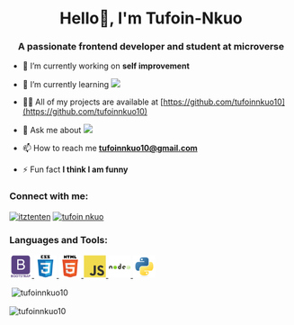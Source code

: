 
<h1 align="center">Hello👋, I'm Tufoin-Nkuo</h1>
<h3 align="center">A passionate frontend developer and student at microverse</h3>


- 🔭 I’m currently working on **self improvement**

- 🌱 I’m currently learning **![](https://img.shields.io/badge/Javascript-yellow)**

- 👨‍💻 All of my projects are available at [https://github.com/tufoinnkuo10](https://github.com/tufoinnkuo10)

- 💬 Ask me about **![](https://img.shields.io/badge/REACT-violet)**

- 📫 How to reach me **tufoinnkuo10@gmail.com**

- ⚡ Fun fact **I think I am funny**

<h3 align="left">Connect with me:</h3>
<p align="left">
<a href="https://twitter.com/itztenten" target="blank"><img align="center" src="https://raw.githubusercontent.com/rahuldkjain/github-profile-readme-generator/master/src/images/icons/Social/twitter.svg" alt="itztenten" height="30" width="40" /></a>
<a href="https://linkedin.com/in/tufoin nkuo" target="blank"><img align="center" src="https://raw.githubusercontent.com/rahuldkjain/github-profile-readme-generator/master/src/images/icons/Social/linked-in-alt.svg" alt="tufoin nkuo" height="30" width="40" /></a>
</p>

<h3 align="left">Languages and Tools:</h3>
<p align="left"> <a href="https://getbootstrap.com" target="_blank"> <img src="https://raw.githubusercontent.com/devicons/devicon/master/icons/bootstrap/bootstrap-plain-wordmark.svg" alt="bootstrap" width="40" height="40"/> </a> <a href="https://www.w3schools.com/css/" target="_blank"> <img src="https://raw.githubusercontent.com/devicons/devicon/master/icons/css3/css3-original-wordmark.svg" alt="css3" width="40" height="40"/> </a> <a href="https://www.w3.org/html/" target="_blank"> <img src="https://raw.githubusercontent.com/devicons/devicon/master/icons/html5/html5-original-wordmark.svg" alt="html5" width="40" height="40"/> </a> <a href="https://developer.mozilla.org/en-US/docs/Web/JavaScript" target="_blank"> <img src="https://raw.githubusercontent.com/devicons/devicon/master/icons/javascript/javascript-original.svg" alt="javascript" width="40" height="40"/> </a> <a href="https://nodejs.org" target="_blank"> <img src="https://raw.githubusercontent.com/devicons/devicon/master/icons/nodejs/nodejs-original-wordmark.svg" alt="nodejs" width="40" height="40"/> </a> <a href="https://www.python.org" target="_blank"> <img src="https://raw.githubusercontent.com/devicons/devicon/master/icons/python/python-original.svg" alt="python" width="40" height="40"/> </a> </p>

<p>&nbsp;<img align="center" src="https://github-readme-stats.vercel.app/api?username=tufoinnkuo10&show_icons=true&locale=en" alt="tufoinnkuo10" /></p>

<p><img align="center" src="https://github-readme-streak-stats.herokuapp.com/?user=tufoinnkuo10&" alt="tufoinnkuo10" /></p>

